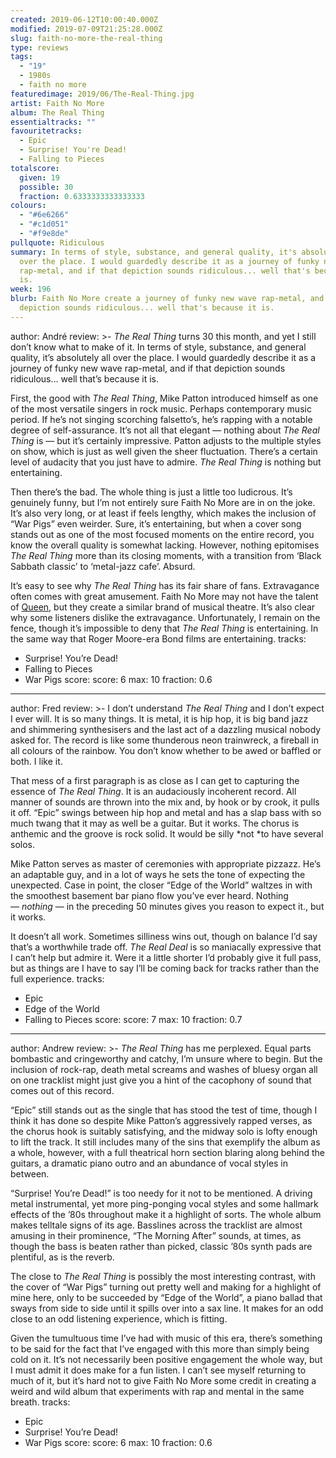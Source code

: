 ```yaml
---
created: 2019-06-12T10:00:40.000Z
modified: 2019-07-09T21:25:28.000Z
slug: faith-no-more-the-real-thing
type: reviews
tags:
  - "19"
  - 1980s
  - faith no more
featuredimage: 2019/06/The-Real-Thing.jpg
artist: Faith No More
album: The Real Thing
essentialtracks: ""
favouritetracks:
  - Epic
  - Surprise! You're Dead!
  - Falling to Pieces
totalscore:
  given: 19
  possible: 30
  fraction: 0.6333333333333333
colours:
  - "#6e6266"
  - "#c1d051"
  - "#f9e8de"
pullquote: Ridiculous
summary: In terms of style, substance, and general quality, it's absolutely all
  over the place. I would guardedly describe it as a journey of funky new wave
  rap-metal, and if that depiction sounds ridiculous... well that's because it
  is.
week: 196
blurb: Faith No More create a journey of funky new wave rap-metal, and if that
  depiction sounds ridiculous... well that's because it is.
---
```

author: André
review: >-
  *The Real Thing* turns 30 this month, and yet I still don’t know what to make
  of it. In terms of style, substance, and general quality, it’s absolutely all
  over the place. I would guardedly describe it as a journey of funky new wave
  rap-metal, and if that depiction sounds ridiculous… well that’s because it is.

  First, the good with *The Real Thing*, Mike Patton introduced himself as one of the most versatile singers in rock music. Perhaps contemporary music period. If he’s not singing scorching falsetto’s, he’s rapping with a notable degree of self-assurance. It’s not all that elegant — nothing about *The Real Thing* is — but it’s certainly impressive. Patton adjusts to the multiple styles on show, which is just as well given the sheer fluctuation. There’s a certain level of audacity that you just have to admire. *The Real Thing* is nothing but entertaining.

  Then there’s the bad. The whole thing is just a little too ludicrous. It’s genuinely funny, but I’m not entirely sure Faith No More are in on the joke. It’s also very long, or at least if feels lengthy, which makes the inclusion of “War Pigs” even weirder. Sure, it’s entertaining, but when a cover song stands out as one of the most focused moments on the entire record, you know the overall quality is somewhat lacking. However, nothing epitomises *The Real Thing* more than its closing moments, with a transition from ‘Black Sabbath classic’ to ‘metal-jazz cafe’. Absurd.

  It’s easy to see why *The Real Thing* has its fair share of fans. Extravagance often comes with great amusement. Faith No More may not have the talent of [Queen](<reviews/queen-news-of-the-world/>), but they create a similar brand of musical theatre. It’s also clear why some listeners dislike the extravagance. Unfortunately, I remain on the fence, though it’s impossible to deny that *The Real Thing* is entertaining. In the same way that Roger Moore-era Bond films are entertaining.
tracks:
  - Surprise! You’re Dead!
  - ­­Falling to Pieces
  - ­­War Pigs
score:
  score: 6
  max: 10
  fraction: 0.6
---
author: Fred
review: >-
  I don’t understand *The Real Thing* and I don’t expect I ever will. It is so
  many things. It is metal, it is hip hop, it is big band jazz and shimmering
  synthesisers and the last act of a dazzling musical nobody asked for. The
  record is like some thunderous neon trainwreck, a fireball in all colours of
  the rainbow. You don’t know whether to be awed or baffled or both. I like it.

  That mess of a first paragraph is as close as I can get to capturing the essence of *The Real Thing*. It is an audaciously incoherent record. All manner of sounds are thrown into the mix and, by hook or by crook, it pulls it off. “Epic” swings between hip hop and metal and has a slap bass with so much twang that it may as well be a guitar. But it works. The chorus is anthemic and the groove is rock solid. It would be silly *not *to have several solos.

  Mike Patton serves as master of ceremonies with appropriate pizzazz. He’s an adaptable guy, and in a lot of ways he sets the tone of expecting the unexpected. Case in point, the closer “Edge of the World” waltzes in with the smoothest basement bar piano flow you’ve ever heard. Nothing — *nothing* — in the preceding 50 minutes gives you reason to expect it., but it works.

  It doesn’t all work. Sometimes silliness wins out, though on balance I’d say that’s a worthwhile trade off. *The Real Deal* is so maniacally expressive that I can’t help but admire it. Were it a little shorter I’d probably give it full pass, but as things are I have to say I’ll be coming back for tracks rather than the full experience.
tracks:
  - Epic
  - ­­Edge of the World
  - ­­Falling to Pieces
score:
  score: 7
  max: 10
  fraction: 0.7
---
author: Andrew
review: >-
  *The Real Thing* has me perplexed. Equal parts bombastic and cringeworthy and
  catchy, I’m unsure where to begin. But the inclusion of rock-rap, death metal
  screams and washes of bluesy organ all on one tracklist might just give you a
  hint of the cacophony of sound that comes out of this record.

  “Epic” still stands out as the single that has stood the test of time, though I think it has done so despite Mike Patton’s aggressively rapped verses, as the chorus hook is suitably satisfying, and the midway solo is lofty enough to lift the track. It still includes many of the sins that exemplify the album as a whole, however, with a full theatrical horn section blaring along behind the guitars, a dramatic piano outro and an abundance of vocal styles in between.

  “Surprise! You’re Dead!” is too needy for it not to be mentioned. A driving metal instrumental, yet more ping-ponging vocal styles and some hallmark effects of the ’80s throughout make it a highlight of sorts. The whole album makes telltale signs of its age. Basslines across the tracklist are almost amusing in their prominence, “The Morning After” sounds, at times, as though the bass is beaten rather than picked, classic ’80s synth pads are plentiful, as is the reverb.

  The close to *The Real Thing* is possibly the most interesting contrast, with the cover of “War Pigs” turning out pretty well and making for a highlight of mine here, only to be succeeded by “Edge of the World”, a piano ballad that sways from side to side until it spills over into a sax line. It makes for an odd close to an odd listening experience, which is fitting.

  Given the tumultuous time I’ve had with music of this era, there’s something to be said for the fact that I’ve engaged with this more than simply being cold on it. It’s not necessarily been positive engagement the whole way, but I must admit it does make for a fun listen. I can’t see myself returning to much of it, but it’s hard not to give Faith No More some credit in creating a weird and wild album that experiments with rap and mental in the same breath.
tracks:
  - Epic
  - ­­Surprise! You’re Dead!
  - ­­War Pigs
score:
  score: 6
  max: 10
  fraction: 0.6
